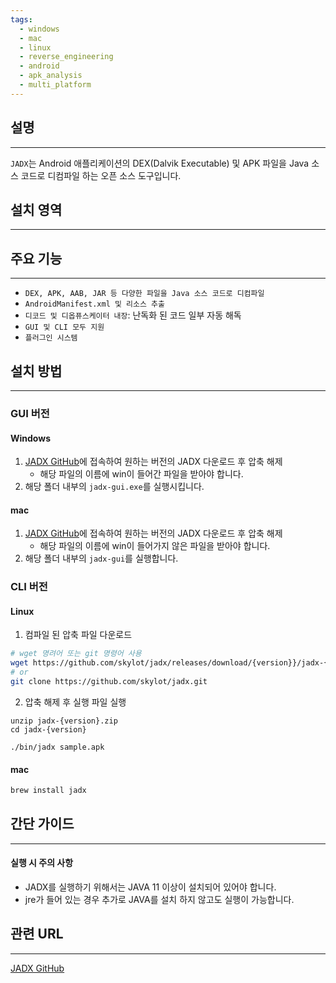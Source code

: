 ```yaml
---
tags:
  - windows
  - mac
  - linux
  - reverse_engineering
  - android
  - apk_analysis
  - multi_platform
---
```

## 설명
---
`JADX`는 Android 애플리케이션의 DEX(Dalvik Executable) 및 APK 파일을 Java 소스 코드로 디컴파일 하는 오픈 소스 도구입니다.

## 설치 영역
---


## 주요 기능
---
- `DEX, APK, AAB, JAR 등 다양한 파일을 Java 소스 코드로 디컴파일`
- `AndroidManifest.xml 및 리소스 추출`
- `디코드 및 디옵퓨스케이터 내장`: 난독화 된 코드 일부 자동 해독
- `GUI 및 CLI 모두 지원`
- `플러그인 시스템`

## 설치 방법
---
### GUI 버전
#### Windows
1. [JADX GitHub](https://github.com/skylot/jadx)에 접속하여 원하는 버전의 JADX 다운로드 후 압축 해제
	- 해당 파일의 이름에 win이 들어간 파일을 받아야 합니다.
2. 해당 폴더 내부의 `jadx-gui.exe`를 실행시킵니다.
#### mac
1. [JADX GitHub](https://github.com/skylot/jadx)에 접속하여 원하는 버전의 JADX 다운로드 후 압축 해제
	- 해당 파일의 이름에 win이 들어가지 않은 파일을 받아야 합니다.
2. 해당 폴더 내부의 `jadx-gui`를 실행합니다.

### CLI 버전
#### Linux
1. 컴파일 된 압축 파일 다운로드
```sh
# wget 명려어 또는 git 명령어 사용
wget https://github.com/skylot/jadx/releases/download/{version}}/jadx-{version}.zip
# or
git clone https://github.com/skylot/jadx.git
```

2. 압축 해제 후 실행 파일 실행
```
unzip jadx-{version}.zip
cd jadx-{version}

./bin/jadx sample.apk
```

#### mac
```sh
brew install jadx
```

## 간단 가이드
---
#### 실행 시 주의 사항
- JADX를 실행하기 위해서는 JAVA 11 이상이 설치되어 있어야 합니다.
- jre가 들어 있는 경우 추가로 JAVA를 설치 하지 않고도 실행이 가능합니다.

## 관련 URL
---
[JADX GitHub](https://github.com/skylot/jadx?tab=readme-ov-file)
